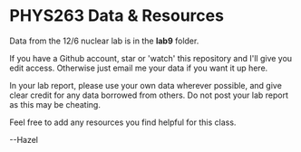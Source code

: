 # PHYS263 Data & Resources

Data from the 12/6 nuclear lab is in the **lab9** folder.

If you have a Github account, star or 'watch' this repository and I'll give you edit access. Otherwise just email me your data if you want it up here.

In your lab report, please use your own data wherever possible, and give clear credit for any data borrowed from others. Do not post your lab report as this may be cheating.

Feel free to add any resources you find helpful for this class.


--Hazel


